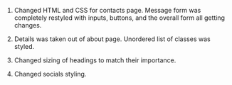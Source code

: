 1. Changed HTML and CSS for contacts page. Message form was completely restyled with inputs, buttons, and 
the overall form all getting changes. 

2. Details was taken out of about page. Unordered list of classes was styled.

3. Changed sizing of headings to match their importance. 

4. Changed socials styling.

